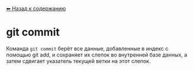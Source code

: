 [⬅ Назад к содержанию](../README.md)

# git commit

Команда `git commit` берёт все данные, добавленные в индекс с помощью git add, и сохраняет их слепок во внутренней базе данных, а затем сдвигает указатель текущей ветки на этот слепок.